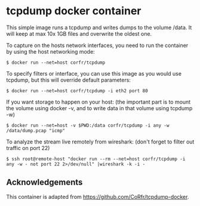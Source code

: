 # tcpdump docker container

This simple image runs a tcpdump and writes dumps to the volume /data.
It will keep at max 10x 1GB files and overwrite the oldest one.

To capture on the hosts network interfaces, you need to run the
container by using the host networking mode:

    $ docker run --net=host corfr/tcpdump

To specify filters or interface, you can use this image as you would
use tcpdump, but this will override default parameters:

    $ docker run --net=host corfr/tcpdump -i eth2 port 80

If you want storage to happen on your host:
(the important part is to mount the volume using docker -v, and to write data in that volume using tcpdump -w)

    $ docker run --net=host -v $PWD:/data corfr/tcpdump -i any -w /data/dump.pcap "icmp"

To analyze the stream live remotely from wireshark:
(don't forget to filter out traffic on port 22)

    $ ssh root@remote-host "docker run --rm --net=host corfr/tcpdump -i any -w - not port 22 2>/dev/null" |wireshark -k -i -


## Acknowledgements

This container is adapted from <https://github.com/CoRfr/tcpdump-docker>.

